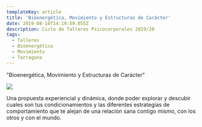```yaml
---
templateKey: article
title: 'Bioenergética, Movimiento y Estructuras de Carácter'
date: 2019-08-16T14:19:59.055Z
description: Ciclo de Talleres Psicocorporales 2019/20
tags:
  - Talleres
  - Bioenergética
  - Movimiento
  - Tarragona
---
```

"Bioenergética, Movimiento y Estructuras de Carácter"

![](/img/bioenergetica-y-movimiento.jpg)

Una propuesta  experiencial y dinámica, donde poder explorar y descubir cuales son tus condicionamientos y las diferentes estrategias de comportamiento que te alejan de una relación sana contigo mismo, con los otros y con el mundo.

